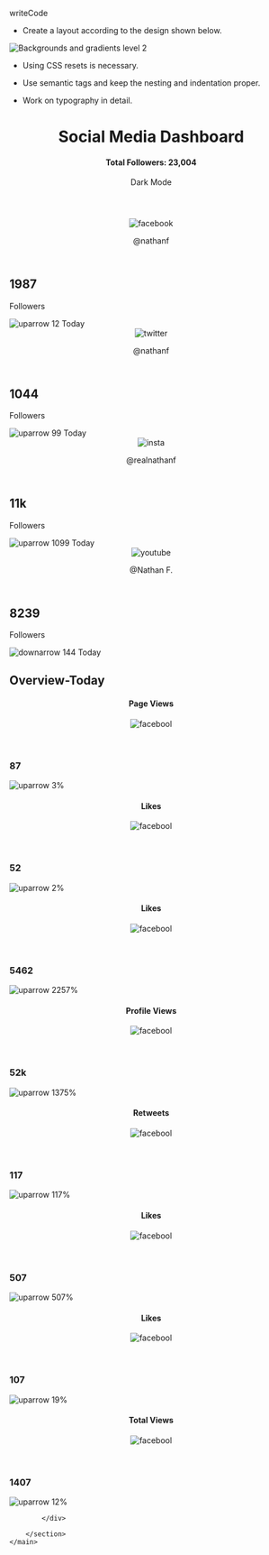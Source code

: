writeCode

- Create a layout according to the design shown below.

![Backgrounds and gradients level 2](https://raw.githubusercontent.com/suraj122/AC-STYLE-images/master/background-and-gradients/ex-2.jpg)

- Using CSS resets is necessary.

- Use semantic tags and keep the nesting and indentation proper.

- Work on typography in detail.
<!DOCTYPE html>
<html lang="en">
<head>
    <meta charset="UTF-8">
    <meta name="viewport" content="width=device-width, initial-scale=1.0">
    <title>Assignment2|Background and Gradients</title>
    <link rel="stylesheet" href="style.css">
</head>
<body>
    <header class="header">
        <div class="container flex">
            <div>
                <h1>Social Media Dashboard</h1>
                <h4>Total Followers: 23,004</h4>
            </div>
            <div class="btn-container flex ">
                <span>Dark Mode</span>
                <div class="button flex">
                    <div class="circle"></div>
                </div>
            </div>
        </div>
    </header>
    <main>
        <section class="card-container">
            <div class="container flex">
                <div class="card card-fb">
                    <div class="border-top"></div>
                    <header class="flex center">
                    <img class="icons" src="fb.png" alt="facebook">
                    <p>@nathanf</p>
                    </header>
                    <div class="card-body">
                        <h2>1987</h2>
                        <p>Followers</p>
                    </div>
                    <footer class="card-footer">
                        <img class="icons" src="uparrow.png" alt="uparrow">
                        <span>12 Today</span>
                    </footer>
                </div>
                <div class="card card-twitter">
                    <div class="border-top"></div>
                    <header class="flex center">
                    <img class="icons" src="twiiter.png" alt="twitter">
                    <p>@nathanf</p>
                    </header>
                    <div class="card-body">
                        <h2>1044</h2>
                        <p>Followers</p>
                    </div>
                    <footer class="card-footer">
                        <img class="icons" src="uparrow.png" alt="uparrow">
                        <span>99 Today</span>
                    </footer>
                </div>
                <div class="card card-insta">
                    <div class="border-top"></div>
                    <header class="flex center">
                    <img class="icons" src="instagram.jpg" alt="insta">
                    <p>@realnathanf</p>
                    </header>
                    <div class="card-body">
                        <h2>11k</h2>
                        <p>Followers</p>
                    </div>
                    <footer class="card-footer">
                        <img class="icons" src="uparrow.png" alt="uparrow">
                        <span>1099 Today</span>
                    </footer>
                </div>
                <div class="card card-youtube">
                    <div class="border-top"></div>
                    <header class="flex center">
                    <img class="icons" src="youtube.png" alt="youtube">
                    <p>@Nathan F.</p>
                    </header>
                    <div class="card-body">
                        <h2>8239</h2>
                        <p>Followers</p>
                    </div>
                    <footer class="card-footer">
                        <img class="icons" src="downarrow.png" alt="downarrow">
                        <span class="youtubespan">144 Today</span>
                    </footer>
                </div>
            </div>
        </section>
        <section class="overview card-container">
            <div class="container">
                <h2>Overview-Today</h2>
                <div class="flex wrap">
                <div class="card overview-card">
                    <header class="card-header flex">
                        <h4>Page Views</h4>
                        <img class="icons" src="fb.png" alt="facebool">
                    </header>
                    <div class="flex">
                        <h3>87</h3>
                        <div>
                            <img class="icons up" src="uparrow.png" alt="uparrow">
                            <span>3%</span>
                        </div>
                    </div>
                </div>
                <div class="card overview-card">
                    <header class="card-header flex">
                        <h4>Likes</h4>
                        <img class="icons" src="fb.png" alt="facebool">
                    </header>
                    <div class="flex">
                        <h3>52</h3>
                        <div>
                            <img class="icons up" src="downarrow.png" alt="uparrow">
                            <span>2%</span>
                        </div>
                    </div>
                </div>
                <div class="card overview-card">
                    <header class="card-header flex">
                        <h4>Likes</h4>
                        <img class="icons" src="instagram.jpg" alt="facebool">
                    </header>
                    <div class="flex">
                        <h3>5462</h3>
                        <div>
                            <img class="icons up" src="uparrow.png" alt="uparrow">
                            <span>2257%</span>
                        </div>
                    </div>
                </div>
                <div class="card overview-card">
                    <header class="card-header flex">
                        <h4>Profile Views</h4>
                        <img class="icons" src="instagram.jpg" alt="facebool">
                    </header>
                    <div class="flex">
                        <h3>52k</h3>
                        <div>
                            <img class="icons up" src="uparrow.png" alt="uparrow">
                            <span>1375%</span>
                        </div>
                    </div>
                </div>
                <div class="card overview-card">
                    <header class="card-header flex">
                        <h4>Retweets</h4>
                        <img class="icons" src="twiiter.png" alt="facebool">
                    </header>
                    <div class="flex">
                        <h3>117</h3>
                        <div>
                            <img class="icons up" src="uparrow.png" alt="uparrow">
                            <span>117%</span>
                        </div>
                    </div>
                </div>
                <div class="card overview-card">
                    <header class="card-header flex">
                        <h4>Likes</h4>
                        <img class="icons" src="twiiter.png" alt="facebool">
                    </header>
                    <div class="flex">
                        <h3>507</h3>
                        <div>
                            <img class="icons up" src="uparrow.png" alt="uparrow">
                            <span>507%</span>
                        </div>
                    </div>
                </div>
                <div class="card overview-card">
                    <header class="card-header flex">
                        <h4>Likes</h4>
                        <img class="icons" src="youtube.png" alt="facebool">
                    </header>
                    <div class="flex">
                        <h3>107</h3>
                        <div>
                            <img class="icons up" src="downarrow.png" alt="uparrow">
                            <span>19%</span>
                        </div>
                    </div>
                </div>
                <div class="card overview-card">
                    <header class="card-header flex">
                        <h4>Total Views</h4>
                        <img class="icons" src="youtube.png" alt="facebool">
                    </header>
                    <div class="flex">
                        <h3>1407</h3>
                        <div>
                            <img class="icons up" src="downarrow.png" alt="uparrow">
                            <span>12%</span>
                        </div>
                    </div>
                </div>
                </div>
                
            </div>

        </section>
    </main>
    
</body>
</html>
